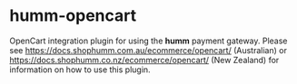 # humm-opencart

OpenCart integration plugin for using the **humm** payment gateway.
Please see https://docs.shophumm.com.au/ecommerce/opencart/ (Australian) or https://docs.shophumm.co.nz/ecommerce/opencart/ (New Zealand) for information on how to use this plugin. 

